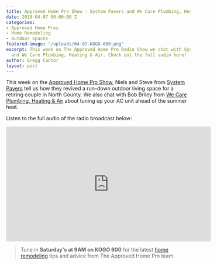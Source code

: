 ```yaml
---
title: Approved Home Pro Show - System Pavers and We Care Plumbing, Heating & Air
date: 2018-04-07 00:00:00 Z
categories:
- Approved Home Pros
- Home Remodeling
- Outdoor Spaces
featured-image: "/uploads/04-07-KOGO-600.png"
excerpt: This week on The Approved Home Pro Radio Show we chat with System Pavers
  and We Care Plumbing, Heating & Air. Check out the full audio here!
author: Gregg Cantor
layout: post
---
```


This week on the [Approved Home Pro Show](https://www.sandiegoapprovedhomepros.com/blog/approved-home-pro-radio-show-system-pavers-care-plumbing-heating-air/), Niels and Steve from [System Pavers](https://systempavers.com/) tell us how they revived a run-down outdoor living space for a retiring couple in North County. We also chat with Bob Briley from [We Care Plumbing, Heating & Air](http://www.wecareteam.com/) about tuning up your AC unit ahead of the summer heat.

Listen to the full audio of the radio broadcast below:

<div class="flex-video">
  <iframe width="560" height="315" src="https://www.youtube.com/embed/mXxvWO7gUqI?rel=0&amp;showinfo=0" frameborder="0" allow="autoplay; encrypted-media" allowfullscreen></iframe>
</div>

> Tune in **Saturday's at 9AM on KOGO 600** for the latest [home remodeling](/san-diego-home-remodel-services) tips and advice from The Approved Home Pro team.
